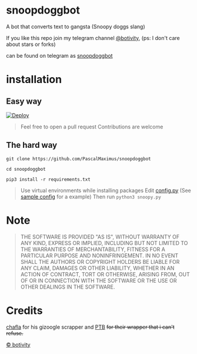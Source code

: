# snoopdoggbot
A bot that converts text to gangsta 
(Snoopy doggs slang)

If you like this repo join my telegram channel [@botivity](https://telegram.dog/botivity),
(ps: I don't care about stars or forks)

can be found on telegram as [snoopdoggbot](https://telegram.dog/snoopdoggbot)

# installation

## Easy way

[![Deploy](https://www.herokucdn.com/deploy/button.svg)](https://heroku.com/deploy?template=https://github.com/PascalMaximus/snoopdoggbot)

> Feel free to open a pull request
  Contributions are welcome

## The hard way

`git clone https://github.com/PascalMaximus/snoopdoggbot`

`cd snoopdoggbot`

`pip3 install -r requirements.txt`

> Use virtual environments while installing packages
> Edit [config.py](./config,.py) (See [sample config](./sampleconfig.py) for a example)
> Then run
`python3 snoopy.py`

# Note

> THE SOFTWARE IS PROVIDED "AS IS", WITHOUT WARRANTY OF ANY KIND, EXPRESS OR
  IMPLIED, INCLUDING BUT NOT LIMITED TO THE WARRANTIES OF MERCHANTABILITY,
  FITNESS FOR A PARTICULAR PURPOSE AND NONINFRINGEMENT. IN NO EVENT SHALL THE
  AUTHORS OR COPYRIGHT HOLDERS BE LIABLE FOR ANY CLAIM, DAMAGES OR OTHER
  LIABILITY, WHETHER IN AN ACTION OF CONTRACT, TORT OR OTHERWISE, ARISING FROM,
  OUT OF OR IN CONNECTION WITH THE SOFTWARE OR THE USE OR OTHER DEALINGS IN THE
  SOFTWARE.

# Credits 
[chafla](https://github.com/chafla) for his gizoogle scrapper
and [PTB](https://github.com/python-telegram-bot) ~~for their wrapper that i can't refuse.~~

[© botivity](https://telegram.dog/botivity)
